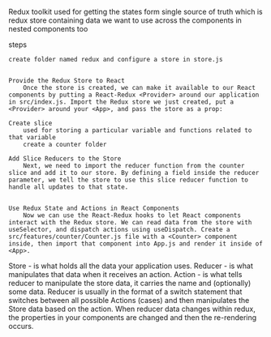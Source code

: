 Redux toolkit used for getting the states form single source of truth which is redux store containing data we want to use across the components in nested components too

steps 

    create folder named redux and configure a store in store.js


    Provide the Redux Store to React
        Once the store is created, we can make it available to our React components by putting a React-Redux <Provider> around our application in src/index.js. Import the Redux store we just created, put a <Provider> around your <App>, and pass the store as a prop:

    Create slice 
        used for storing a particular variable and functions related to that variable  
        create a counter folder 

    Add Slice Reducers to the Store
        Next, we need to import the reducer function from the counter slice and add it to our store. By defining a field inside the reducer parameter, we tell the store to use this slice reducer function to handle all updates to that state.


    Use Redux State and Actions in React Components
        Now we can use the React-Redux hooks to let React components interact with the Redux store. We can read data from the store with useSelector, and dispatch actions using useDispatch. Create a src/features/counter/Counter.js file with a <Counter> component inside, then import that component into App.js and render it inside of <App>.



Store - is what holds all the data your application uses.
Reducer - is what manipulates that data when it receives an action.
Action - is what tells reducer to manipulate the store data, it carries the name and (optionally) some data.
Reducer is usually in the format of a switch statement that switches between all possible Actions (cases) and then manipulates the Store data based on the action. When reducer data changes within redux, the properties in your components are changed and then the re-rendering occurs.